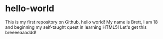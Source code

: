 # hello-world
This is my first repository on Github, hello world!
My name is Brett, I am 18 and beginning my self-taught quest in learning HTML5! Let's get this breeeeaaaddd!
